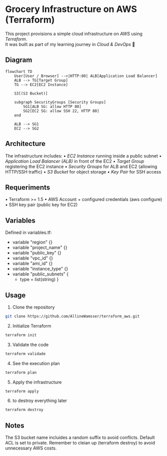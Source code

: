 # Grocery Infrastructure on AWS (Terraform)

This project provisions a simple cloud infrastructure on *AWS* using *Terraform*.  
It was built as part of my learning journey in *Cloud & DevOps* 🚀  

## Diagram

```mermaid
flowchart TD
    User[User / Browser] -->|HTTP:80| ALB[Application Load Balancer]
    ALB --> TG[Target Group]
    TG --> EC2[EC2 Instance]

    S3[(S3 Bucket)]

    subgraph SecurityGroups [Security Groups]
        SG1[ALB SG: allow HTTP 80]
        SG2[EC2 SG: allow SSH 22, HTTP 80]
    end

    ALB --> SG1
    EC2 --> SG2
```

## Architecture

The infrastructure includes:
•⁠  ⁠*EC2 Instance* running inside a public subnet
•⁠  ⁠*Application Load Balancer (ALB)* in front of the EC2
•⁠  ⁠*Target Group* registering the EC2 instance
•⁠  ⁠*Security Groups* for ALB and EC2 (allowing HTTP/SSH traffic)
•⁠  ⁠*S3 Bucket* for object storage
•⁠  ⁠*Key Pair* for SSH access

## Requeriments

• Terraform >= 1.5
• AWS Account + configured credentials
(aws configure)
• SSH key pair (public key for EC2)

## Variables

Defined in variables.tf: 
* variable "region" {} 
* variable "project_name" {}
* variable "public_key" {}
* variable "vpc_id" {}
* variable "ami_id" {}
* variable "instance_type" {}
* variable "public_subnets" {
  * type = list(string)
}

## Usage
1. Clone the repository

```bash
git clone https://github.com/AllineWamsser/terraform_aws.git
```
2. Initialize Terraform
```bash 
terraform init
```
3. Validate the code
````bash
terraform validade
````
4. See the execution plan
````bash
terraform plan
````
5. Apply the infrastructure
````bash
terraform apply
````
6. to destroy everything later
```bash
terraform destroy
```

## Notes
The S3 bucket name incluides a random suffix to avoid conflicts.
Default ACL is set to private.
Remember to cleian up (terraform destroy) to avoid unnecessary AWS costs.

